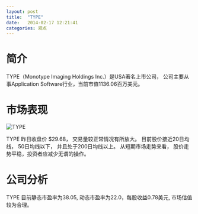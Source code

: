 ```yaml
---
layout: post
title:  "TYPE"
date:   2014-02-17 12:21:41
categories: 观点
---
```


# 简介
TYPE（Monotype Imaging Holdings Inc.）是USA著名上市公司，
公司主要从事Application Software行业，当前市值1136.06百万美元。

# 市场表现

![TYPE](http://finviz.com/chart.ashx?t=TYPE&ty=c&ta=1&p=d&s=l)

TYPE 昨日收盘价 $29.68，
交易量较正常情况有所放大。
目前股价接近20日均线，
50日均线以下，
并且处于200日均线以上。
从短期市场走势来看，
股价走势平稳，投资者应减少无谓的操作。

# 公司分析
TYPE 目前静态市盈率为38.05, 动态市盈率为22.0，每股收益0.78美元,
市场估值较为合理。

